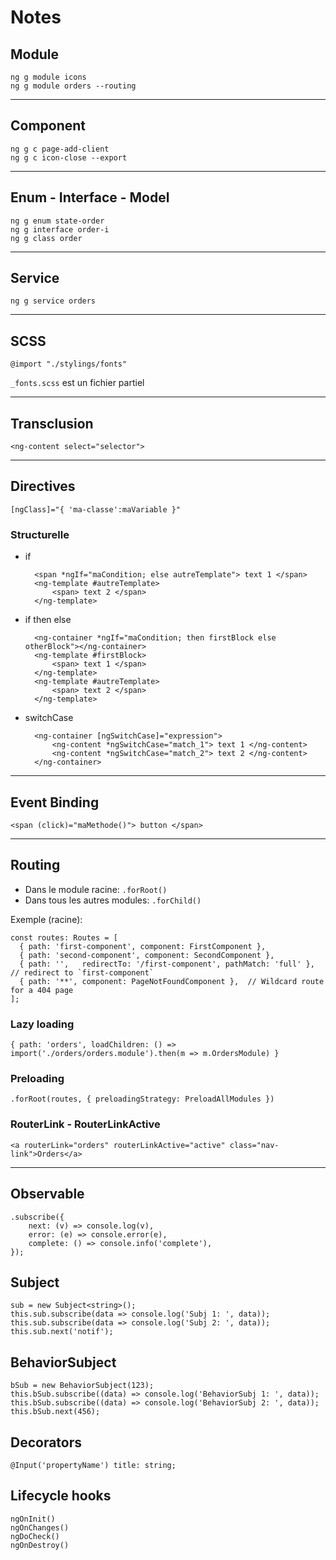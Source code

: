 # Notes


## Module

`ng g module icons`  
`ng g module orders --routing`

---
## Component

`ng g c page-add-client`  
`ng g c icon-close --export`

---
## Enum - Interface - Model

`ng g enum state-order`  
`ng g interface order-i`  
`ng g class order`

---
## Service

`ng g service orders`

---
## SCSS

    @import "./stylings/fonts"  
`_fonts.scss` est un fichier partiel

---
## Transclusion

    <ng-content select="selector">

---
## Directives

    [ngClass]="{ 'ma-classe':maVariable }"


### Structurelle

* if

        <span *ngIf="maCondition; else autreTemplate"> text 1 </span>
        <ng-template #autreTemplate>
            <span> text 2 </span>
        </ng-template>

* if then else

        <ng-container *ngIf="maCondition; then firstBlock else otherBlock"></ng-container>
        <ng-template #firstBlock>
            <span> text 1 </span>
        </ng-template>
        <ng-template #autreTemplate>
            <span> text 2 </span>
        </ng-template>

* switchCase

        <ng-container [ngSwitchCase]="expression">
            <ng-content *ngSwitchCase="match_1"> text 1 </ng-content>
            <ng-content *ngSwitchCase="match_2"> text 2 </ng-content>
        </ng-container>

---
## Event Binding

    <span (click)="maMethode()"> button </span>

---
## Routing

* Dans le module racine: `.forRoot()`  
* Dans tous les autres modules: `.forChild()`
  
Exemple (racine):  

    const routes: Routes = [
      { path: 'first-component', component: FirstComponent },
      { path: 'second-component', component: SecondComponent },
      { path: '',   redirectTo: '/first-component', pathMatch: 'full' }, // redirect to `first-component`
      { path: '**', component: PageNotFoundComponent },  // Wildcard route for a 404 page
    ];

### Lazy loading

    { path: 'orders', loadChildren: () => import('./orders/orders.module').then(m => m.OrdersModule) }

### Preloading

    .forRoot(routes, { preloadingStrategy: PreloadAllModules })

### RouterLink - RouterLinkActive

    <a routerLink="orders" routerLinkActive="active" class="nav-link">Orders</a>

---
## Observable

    .subscribe({
        next: (v) => console.log(v),
        error: (e) => console.error(e),
        complete: () => console.info('complete'),
    });

## Subject

    sub = new Subject<string>();  
    this.sub.subscribe(data => console.log('Subj 1: ', data));  
    this.sub.subscribe(data => console.log('Subj 2: ', data));  
    this.sub.next('notif');

## BehaviorSubject

    bSub = new BehaviorSubject(123);  
    this.bSub.subscribe((data) => console.log('BehaviorSubj 1: ', data));  
    this.bSub.subscribe((data) => console.log('BehaviorSubj 2: ', data));  
    this.bSub.next(456);

## Decorators

    @Input('propertyName') title: string;  

## Lifecycle hooks

    ngOnInit()  
    ngOnChanges()
    ngDoCheck()  
    ngOnDestroy()



